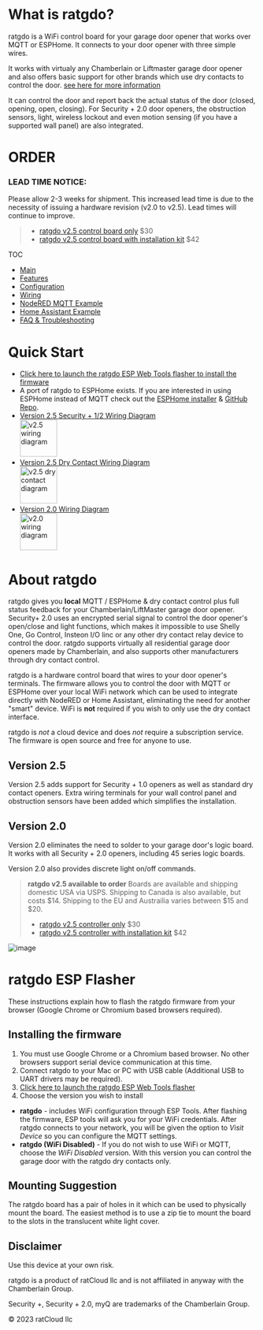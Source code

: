 # What is ratgdo?
ratgdo is a WiFi control board for your garage door opener that works over MQTT or ESPHome. It connects to your door opener with three simple wires.

It works with virtualy any Chamberlain or Liftmaster garage door opener and also offers basic support for other brands which use dry contacts to control the door. [see here for more information](01_features.md)

It can control the door and report back the actual status of the door (closed, opening, open, closing). For Security + 2.0 door openers, the obstruction sensors, light, wireless lockout and even motion sensing (if you have a supported wall panel) are also integrated.

# ORDER
### LEAD TIME NOTICE:
Please allow 2-3 weeks for shipment.
This increased lead time is due to the necessity of issuing a hardware revision (v2.0 to v2.5). 
Lead times will continue to improve.

> * [ratgdo v2.5 control board only](https://square.link/u/B5pW7OZW) $30
> * [ratgdo v2.5 control board with installation kit](https://square.link/u/FKqlMSWT) $42

TOC
* [Main](index.md)
* [Features](01_features.md)
* [Configuration](02_configuration.md)
* [Wiring](03_wiring.md)
* [NodeRED MQTT Example](04_nodered_example.md)
* [Home Assistant Example](05_homeassistant_example.md)
* [FAQ & Troubleshooting](09_faq.md)

# Quick Start
* [Click here to launch the ratgdo ESP Web Tools flasher to install the firmware](flash.html)
* A port of ratgdo to ESPHome exists. If you are interested in using ESPHome instead of MQTT check out the [ESPHome installer](http://ratgdo.github.io/esphome-ratgdo/) & [GitHub Repo](https://github.com/ratgdo/esphome-ratgdo).
* [Version 2.5 Security + 1/2 Wiring Diagram](https://user-images.githubusercontent.com/4663918/276749741-fe82ea10-e8f4-41d6-872f-55eec88d2aab.png) <br /><a href="https://user-images.githubusercontent.com/4663918/276749741-fe82ea10-e8f4-41d6-872f-55eec88d2aab.png"><img src="https://user-images.githubusercontent.com/4663918/276749741-fe82ea10-e8f4-41d6-872f-55eec88d2aab.png" alt="v2.5 wiring diagram" width="75"/></a>
* [Version 2.5 Dry Contact Wiring Diagram](https://user-images.githubusercontent.com/4663918/277838851-e338c3bf-4eda-447a-9e79-737aa1a622a0.png)
<br/><a href="https://user-images.githubusercontent.com/4663918/277838851-e338c3bf-4eda-447a-9e79-737aa1a622a0.png"><img src="https://user-images.githubusercontent.com/4663918/277838851-e338c3bf-4eda-447a-9e79-737aa1a622a0.png" alt="v2.5 dry contact diagram" width="75"/></a>
* [Version 2.0 Wiring Diagram](https://user-images.githubusercontent.com/4663918/235453980-04a642fa-a181-4297-b4f3-06e1315e02fa.png) <br/><a href="https://user-images.githubusercontent.com/4663918/235453980-04a642fa-a181-4297-b4f3-06e1315e02fa.png"><img src="https://user-images.githubusercontent.com/4663918/235453980-04a642fa-a181-4297-b4f3-06e1315e02fa.png" alt="v2.0 wiring diagram" width="75"/></a>

# About ratgdo 
ratgdo gives you **local** MQTT / ESPHome & dry contact control plus full status feedback for your Chamberlain/LiftMaster garage door opener. Security+ 2.0 uses an encrypted serial signal to control the door opener's open/close and light functions, which makes it impossible to use Shelly One, Go Control, Insteon I/O linc or any other dry contact relay device to control the door. ratgdo supports virtually all residential garage door openers made by Chamberlain, and also supports other manufacturers through dry contact control.

ratgdo is a hardware control board that wires to your door opener's terminals. The firmware allows you to control the door with MQTT or ESPHome over your local WiFi network which can be used to integrate directly with NodeRED or Home Assistant, eliminating the need for another "smart" device. WiFi is **not** required if you wish to only use the dry contact interface.

ratgdo is *not* a cloud device and does *not* require a subscription service. The firmware is open source and free for anyone to use.

## Version 2.5
Version 2.5 adds support for Security + 1.0 openers as well as standard dry contact openers. Extra wiring terminals for your wall control panel and obstruction sensors have been added which simplifies the installation. 

## Version 2.0
Version 2.0 eliminates the need to solder to your garage door's logic board. It works with all Security + 2.0 openers, including 45 series logic boards. 

Version 2.0 also provides discrete light on/off commands.



> **ratgdo v2.5 available to order**
> Boards are available and shipping domestic USA via USPS.
> Shipping to Canada is also available, but costs $14.
> Shipping to the EU and Austrailia varies between $15 and $20.
>
> * [ratgdo v2.5 controller only](https://square.link/u/B5pW7OZW) $30
> * [ratgdo v2.5 controller with installation kit](https://square.link/u/FKqlMSWT) $42

![image](https://user-images.githubusercontent.com/4663918/278084155-fc6e5234-40e9-4a87-bcde-97ae78eeb684.jpeg)


# ratgdo ESP Flasher
These instructions explain how to flash the ratgdo firmware from your browser (Google Chrome or Chromium based browsers required).

## Installing the firmware
1. You must use Google Chrome or a Chromium based browser. No other browsers support serial device communication at this time.
2. Connect ratgdo to your Mac or PC with USB cable (Additional USB to UART drivers may be required).
3. [Click here to launch the ratgdo ESP Web Tools flasher](flash.html)
4. Choose the version you wish to install
  * **ratgdo** - includes WiFi configuration through ESP Tools. After flashing the firmware, ESP tools will ask you for your WiFi credentials. After ratgdo connects to your network, you will be given the option to _Visit Device_ so you can configure the MQTT settings.
  * **ratgdo (WiFi Disabled)** - If you do not wish to use WiFi or MQTT, choose the _WiFi Disabled_ version. With this version you can control the garage door with the ratgdo dry contacts only.

## Mounting Suggestion
The ratgdo board has a pair of holes in it which can be used to physically mount the board. The easiest method is to use a zip tie to mount the board to the slots in the translucent white light cover.

## Disclaimer
Use this device at your own risk.


ratgdo is a product of ratCloud llc and is not affiliated in anyway with the Chamberlain Group.

Security +, Security + 2.0, myQ are trademarks of the Chamberlain Group.

© 2023 ratCloud llc